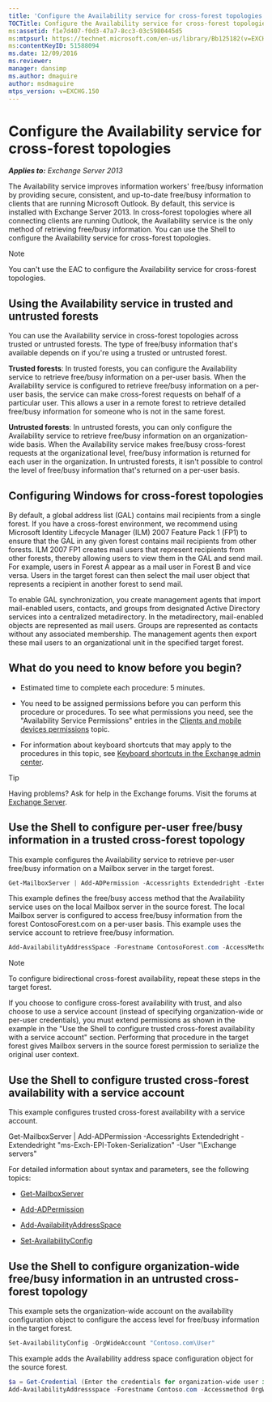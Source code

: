 ```yaml
---
title: 'Configure the Availability service for cross-forest topologies'
TOCTitle: Configure the Availability service for cross-forest topologies
ms:assetid: f1e7d407-f0d3-47a7-8cc3-03c5980445d5
ms:mtpsurl: https://technet.microsoft.com/en-us/library/Bb125182(v=EXCHG.150)
ms:contentKeyID: 51588094
ms.date: 12/09/2016
ms.reviewer: 
manager: dansimp
ms.author: dmaguire
author: msdmaguire
mtps_version: v=EXCHG.150
---
```


# Configure the Availability service for cross-forest topologies

_**Applies to:** Exchange Server 2013_

The Availability service improves information workers' free/busy information by providing secure, consistent, and up-to-date free/busy information to clients that are running Microsoft Outlook. By default, this service is installed with Exchange Server 2013. In cross-forest topologies where all connecting clients are running Outlook, the Availability service is the only method of retrieving free/busy information. You can use the Shell to configure the Availability service for cross-forest topologies.

> [!NOTE]
> You can't use the EAC to configure the Availability service for cross-forest topologies.

## Using the Availability service in trusted and untrusted forests

You can use the Availability service in cross-forest topologies across trusted or untrusted forests. The type of free/busy information that's available depends on if you're using a trusted or untrusted forest.

**Trusted forests**: In trusted forests, you can configure the Availability service to retrieve free/busy information on a per-user basis. When the Availability service is configured to retrieve free/busy information on a per-user basis, the service can make cross-forest requests on behalf of a particular user. This allows a user in a remote forest to retrieve detailed free/busy information for someone who is not in the same forest.

**Untrusted forests**: In untrusted forests, you can only configure the Availability service to retrieve free/busy information on an organization-wide basis. When the Availability service makes free/busy cross-forest requests at the organizational level, free/busy information is returned for each user in the organization. In untrusted forests, it isn't possible to control the level of free/busy information that's returned on a per-user basis.

## Configuring Windows for cross-forest topologies

By default, a global address list (GAL) contains mail recipients from a single forest. If you have a cross-forest environment, we recommend using Microsoft Identity Lifecycle Manager (ILM) 2007 Feature Pack 1 (FP1) to ensure that the GAL in any given forest contains mail recipients from other forests. ILM 2007 FP1 creates mail users that represent recipients from other forests, thereby allowing users to view them in the GAL and send mail. For example, users in Forest A appear as a mail user in Forest B and vice versa. Users in the target forest can then select the mail user object that represents a recipient in another forest to send mail.

To enable GAL synchronization, you create management agents that import mail-enabled users, contacts, and groups from designated Active Directory services into a centralized metadirectory. In the metadirectory, mail-enabled objects are represented as mail users. Groups are represented as contacts without any associated membership. The management agents then export these mail users to an organizational unit in the specified target forest.

## What do you need to know before you begin?

- Estimated time to complete each procedure: 5 minutes.

- You need to be assigned permissions before you can perform this procedure or procedures. To see what permissions you need, see the "Availability Service Permissions" entries in the [Clients and mobile devices permissions](clients-and-mobile-devices-permissions-exchange-2013-help.md) topic.

- For information about keyboard shortcuts that may apply to the procedures in this topic, see [Keyboard shortcuts in the Exchange admin center](keyboard-shortcuts-in-the-exchange-admin-center-2013-help.md).

> [!TIP]
> Having problems? Ask for help in the Exchange forums. Visit the forums at [Exchange Server](https://go.microsoft.com/fwlink/p/?linkid=60612).

## Use the Shell to configure per-user free/busy information in a trusted cross-forest topology

This example configures the Availability service to retrieve per-user free/busy information on a Mailbox server in the target forest.

```powershell
Get-MailboxServer | Add-ADPermission -Accessrights Extendedright -Extendedrights "ms-Exch-EPI-Token-Serialization" -User "<Remote Forest Domain>\Exchange servers"
```

This example defines the free/busy access method that the Availability service uses on the local Mailbox server in the source forest. The local Mailbox server is configured to access free/busy information from the forest ContosoForest.com on a per-user basis. This example uses the service account to retrieve free/busy information.

```powershell
Add-AvailabilityAddressSpace -Forestname ContosoForest.com -AccessMethod PerUserFB -UseServiceAccount:$true
```

> [!NOTE]
> To configure bidirectional cross-forest availability, repeat these steps in the target forest.

If you choose to configure cross-forest availability with trust, and also choose to use a service account (instead of specifying organization-wide or per-user credentials), you must extend permissions as shown in the example in the "Use the Shell to configure trusted cross-forest availability with a service account" section. Performing that procedure in the target forest gives Mailbox servers in the source forest permission to serialize the original user context.

## Use the Shell to configure trusted cross-forest availability with a service account

This example configures trusted cross-forest availability with a service account.

Get-MailboxServer | Add-ADPermission -Accessrights Extendedright -Extendedright "ms-Exch-EPI-Token-Serialization" -User "<Remote Forest Domain>\Exchange servers"

For detailed information about syntax and parameters, see the following topics:

- [Get-MailboxServer](https://technet.microsoft.com/en-us/library/bb123539\(v=exchg.150\))

- [Add-ADPermission](https://technet.microsoft.com/en-us/library/bb124403\(v=exchg.150\))

- [Add-AvailabilityAddressSpace](https://technet.microsoft.com/en-us/library/bb124122\(v=exchg.150\))

- [Set-AvailabilityConfig](https://technet.microsoft.com/en-us/library/bb124103\(v=exchg.150\))

## Use the Shell to configure organization-wide free/busy information in an untrusted cross-forest topology

This example sets the organization-wide account on the availability configuration object to configure the access level for free/busy information in the target forest.

```powershell
Set-AvailabilityConfig -OrgWideAccount "Contoso.com\User"
```

This example adds the Availability address space configuration object for the source forest.

```powershell
$a = Get-Credential (Enter the credentials for organization-wide user in Contoso.com domain)
Add-AvailabilityAddressspace -Forestname Contoso.com -Accessmethod OrgWideFB -Credential:$a
```
